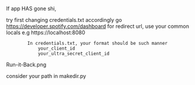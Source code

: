 If app HAS gone shi,

try first changing credentials.txt accordingly
go https://developer.spotify.com/dashboard
        for redirect url, use your common locals
        e.g https://localhost:8080

            In credentials.txt, your format should be such manner
                your_client_id
                your_ultra_secret_client_id

Run-it-Back.png

consider your path in makedir.py
